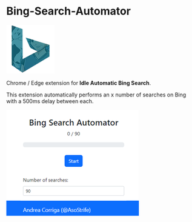 # Bing-Search-Automator
![](https://github.com/AsoStrife/Bing-Search-Automator/blob/00aa9c79a7aa91b48855928f5123c23a8d7b12fa/img/icon128.png?raw=true)

Chrome / Edge extension for **Idle Automatic Bing Search**. 

This extension automatically performs an x number of searches on Bing with a 500ms delay between each. 

![](https://github.com/AsoStrife/Bing-Search-Automator/blob/main/img/preview.png?raw=true)
